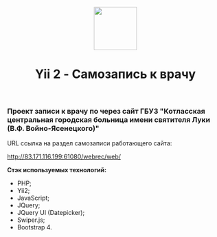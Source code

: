 <p align="center">
    <a href="https://github.com/yiisoft" target="_blank">
        <img src="https://avatars0.githubusercontent.com/u/993323" height="100px">
    </a>
    <h1 align="center">Yii 2 - Самозапись к врачу</h1>
    <br>
</p>

### Проект записи к врачу по через сайт ГБУЗ "Котласская центральная городская больница имени святителя Луки (В.Ф. Войно-Ясенецкого)"

URL ссылка на раздел самозаписи работающего сайта:
<html>
    <a href="http://83.171.116.199:61080/webrec/web/" target="_blank">http://83.171.116.199:61080/webrec/web/</a>
    </html>

**Стэк используемых технологий:** 
- PHP;
- Yii2;
- JavaScript;
- JQuery;
- JQuery UI (Datepicker);
- Swiper.js;
- Bootstrap 4.

